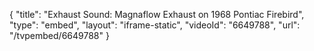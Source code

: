 {
    "title": "Exhaust Sound: Magnaflow Exhaust on 1968 Pontiac Firebird",
    "type": "embed",
    "layout": "iframe-static",
    "videoId": "6649788",
    "url": "\/tvpembed\/6649788"
}